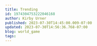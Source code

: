 ```yaml
---
title: Trending
id: 1974304753222046168
author: Kirby Urner
published: 2023-07-30T14:45:00.009-07:00
updated: 2023-07-30T14:56:36.768-07:00
blog: world_game
tags: 
---
```


